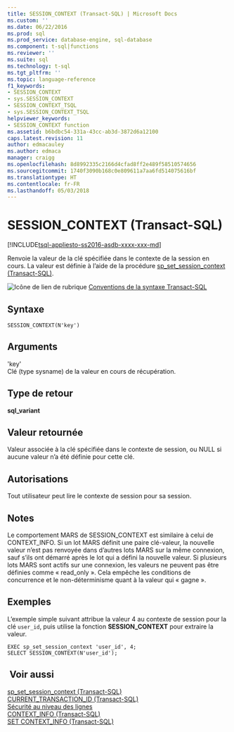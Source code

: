 ```yaml
---
title: SESSION_CONTEXT (Transact-SQL) | Microsoft Docs
ms.custom: ''
ms.date: 06/22/2016
ms.prod: sql
ms.prod_service: database-engine, sql-database
ms.component: t-sql|functions
ms.reviewer: ''
ms.suite: sql
ms.technology: t-sql
ms.tgt_pltfrm: ''
ms.topic: language-reference
f1_keywords:
- SESSION_CONTEXT
- sys.SESSION_CONTEXT
- SESSION_CONTEXT_TSQL
- sys.SESSION_CONTEXT_TSQL
helpviewer_keywords:
- SESSION_CONTEXT function
ms.assetid: b6bdbc54-331a-43cc-ab3d-3872d6a12100
caps.latest.revision: 11
author: edmacauley
ms.author: edmaca
manager: craigg
ms.openlocfilehash: 8d8992335c2166d4cfad8ff2e489f58510574656
ms.sourcegitcommit: 1740f3090b168c0e809611a7aa6fd514075616bf
ms.translationtype: HT
ms.contentlocale: fr-FR
ms.lasthandoff: 05/03/2018
---
```

# <a name="sessioncontext-transact-sql"></a>SESSION_CONTEXT (Transact-SQL)
[!INCLUDE[tsql-appliesto-ss2016-asdb-xxxx-xxx-md](../../includes/tsql-appliesto-ss2016-asdb-xxxx-xxx-md.md)]

  Renvoie la valeur de la clé spécifiée dans le contexte de la session en cours. La valeur est définie à l’aide de la procédure [sp_set_session_context &#40;Transact-SQL&#41;](../../relational-databases/system-stored-procedures/sp-set-session-context-transact-sql.md).  
  
 ![Icône de lien de rubrique](../../database-engine/configure-windows/media/topic-link.gif "Icône lien de rubrique") [Conventions de la syntaxe Transact-SQL](../../t-sql/language-elements/transact-sql-syntax-conventions-transact-sql.md)  
  
## <a name="syntax"></a>Syntaxe  
  
```  
SESSION_CONTEXT(N'key')  
```  
  
## <a name="arguments"></a>Arguments  
 'key'  
 Clé (type sysname) de la valeur en cours de récupération.  
  
## <a name="return-type"></a>Type de retour  
 **sql_variant**  
  
## <a name="return-value"></a>Valeur retournée  
 Valeur associée à la clé spécifiée dans le contexte de session, ou NULL si aucune valeur n’a été définie pour cette clé.  
  
## <a name="permissions"></a>Autorisations  
 Tout utilisateur peut lire le contexte de session pour sa session.  
  
## <a name="remarks"></a>Notes   
 Le comportement MARS de SESSION_CONTEXT est similaire à celui de CONTEXT_INFO. Si un lot MARS définit une paire clé-valeur, la nouvelle valeur n’est pas renvoyée dans d’autres lots MARS sur la même connexion, sauf s’ils ont démarré après le lot qui a défini la nouvelle valeur. Si plusieurs lots MARS sont actifs sur une connexion, les valeurs ne peuvent pas être définies comme « read_only ». Cela empêche les conditions de concurrence et le non-déterminisme quant à la valeur qui « gagne ».  
  
## <a name="examples"></a>Exemples  
 L’exemple simple suivant attribue la valeur 4 au contexte de session pour la clé `user_id`, puis utilise la fonction **SESSION_CONTEXT** pour extraire la valeur.  
  
```  
EXEC sp_set_session_context 'user_id', 4;  
SELECT SESSION_CONTEXT(N'user_id');  
```  
  
## <a name="see-also"></a> Voir aussi  
 [sp_set_session_context &#40;Transact-SQL&#41;](../../relational-databases/system-stored-procedures/sp-set-session-context-transact-sql.md)   
 [CURRENT_TRANSACTION_ID &#40;Transact-SQL&#41;](../../t-sql/functions/current-transaction-id-transact-sql.md)   
 [Sécurité au niveau des lignes](../../relational-databases/security/row-level-security.md)   
 [CONTEXT_INFO  &#40;Transact-SQL&#41;](../../t-sql/functions/context-info-transact-sql.md)   
 [SET CONTEXT_INFO &#40;Transact-SQL&#41;](../../t-sql/statements/set-context-info-transact-sql.md)  
  
  
